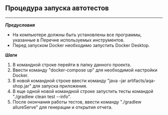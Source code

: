 ## Процедура запуска автотестов
***
***Предусловия***
- На компьютере должны быть установлены все программы, указанные в Перечне используемых инструментов. 
- Перед запуском Docker необходимо запустить Docker Desktop.  

***Шаги***
1. В командной строке перейти в папку данного проекта.
2. Ввести команду "docker-compose up" для необходимой настройки Docker.
3. В новой командной строке ввести команду "java -jar artifacts/aqa-shop.jar" для запуска приложения.
4. В еще одной новой командной строке запустить тесты командой "./gradlew clean test --info".
5. После окончания работы тестов, ввести команду "./gradlew allureServe" для генерации и открытия отчета.